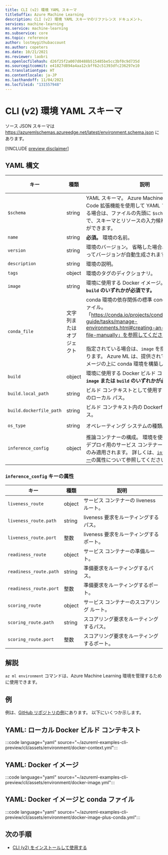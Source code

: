 ```yaml
---
title: CLI (v2) 環境 YAML スキーマ
titleSuffix: Azure Machine Learning
description: CLI (v2) 環境 YAML スキーマのリファレンス ドキュメント。
services: machine-learning
ms.service: machine-learning
ms.subservice: core
ms.topic: reference
author: lostmygithubaccount
ms.author: copeters
ms.date: 10/21/2021
ms.reviewer: laobri
ms.openlocfilehash: d26f25f2a007d0488b515485be5cc3bf0c9d735d
ms.sourcegitcommit: e41827d894a4aa12cbff62c51393dfc236297e10
ms.translationtype: HT
ms.contentlocale: ja-JP
ms.lasthandoff: 11/04/2021
ms.locfileid: "131557948"
---
```

# <a name="cli-v2-environment-yaml-schema"></a>CLI (v2) 環境 YAML スキーマ

ソース JSON スキーマは https://azuremlschemas.azureedge.net/latest/environment.schema.json にあります。

[!INCLUDE [preview disclaimer](../../includes/machine-learning-preview-generic-disclaimer.md)]

## <a name="yaml-syntax"></a>YAML 構文

| キー | 種類 | 説明 | 使用できる値 | 既定値 |
| --- | ---- | ----------- | -------------- | ------- |
| `$schema` | string | YAML スキーマ。 Azure Machine Learning 用 VS Code 拡張機能を使用して YAML ファイルを作成する場合は、ファイルの先頭に `$schema` を含めることで、スキーマとリソースの入力候補を呼び出すことができます。 | | |
| `name` | string | **必須。** 環境の名前。 | | |
| `version` | string | 環境のバージョン。 省略した場合、Azure ML によってバージョンが自動生成されます。 | | |
| `description` | string | 環境の説明。 | | |
| `tags` | object | 環境のタグのディクショナリ。 | | |
| `image` | string | 環境に使用する Docker イメージ。 **`image` または `build` のいずれかが必須です。** | | |
| `conda_file` | 文字列またはオブジェクト | conda 環境の依存関係の標準 conda YAML 構成ファイル。 「https://conda.io/projects/conda/en/latest/user-guide/tasks/manage-environments.html#creating-an-environment-file-manually」を参照してください。 <br> <br> 指定されている場合は、`image` を指定する必要があります。 Azure ML は、提供されている Docker イメージの上に conda 環境を構築します。 | | |
| `build` | object | 環境に使用する Docker ビルド コンテキスト構成。 **`image` または `build` のいずれかが必須です。** | | |
| `build.local_path` | string | ビルド コンテキストとして使用するディレクトリへのローカル パス。 | | |
| `build.dockerfile_path` | string | ビルド コンテキスト内の Dockerfile への相対パス。 | | `Dockerfile` |
| `os_type` | string | オペレーティング システムの種類。 | `linux`, `windows` | `linux` |  
| `inference_config` | object | 推論コンテナーの構成。 環境を使用してオンライン デプロイ用のサービス コンテナーを構築する場合にのみ適用されます。 詳しくは、[`inference_config`キー](#attributes-of-the-inference_config-key)の属性について参照してください。 | | |

### <a name="attributes-of-the-inference_config-key"></a>`inference_config` キーの属性

| キー | 種類 | 説明 |
| --- | ---- | ----------- |
| `liveness_route` | object | サービス コンテナーの liveness ルート。 |
| `liveness_route.path` | string | liveness 要求をルーティングするパス。 |
| `liveness_route.port` | 整数 | liveness 要求をルーティングするポート。 |
| `readiness_route` | object | サービス コンテナーの準備ルート。 |
| `readiness_route.path` | string | 準備要求をルーティングするパス。 |
| `readiness_route.port` | 整数 | 準備要求をルーティングするポート。 |
| `scoring_route` | object | サービス コンテナーのスコアリング ルート。 |
| `scoring_route.path` | string | スコアリング要求をルーティングするパス。 |
| `scoring_route.port` | 整数 | スコアリング要求をルーティングするポート。 |

## <a name="remarks"></a>解説

`az ml environment` コマンドは、Azure Machine Learning 環境を管理するために使用できます。

## <a name="examples"></a>例

例は、[GitHub リポジトリの例](https://github.com/Azure/azureml-examples/tree/main/cli/assets/environment)にあります。 以下にいくつか示します。

## <a name="yaml-local-docker-build-context"></a>YAML: ローカル Docker ビルド コンテキスト

:::code language="yaml" source="~/azureml-examples-cli-preview/cli/assets/environment/docker-context.yml":::

## <a name="yaml-docker-image"></a>YAML: Docker イメージ

:::code language="yaml" source="~/azureml-examples-cli-preview/cli/assets/environment/docker-image.yml":::

## <a name="yaml-docker-image-plus-conda-file"></a>YAML: Docker イメージと conda ファイル

:::code language="yaml" source="~/azureml-examples-cli-preview/cli/assets/environment/docker-image-plus-conda.yml":::

## <a name="next-steps"></a>次の手順

- [CLI (v2) をインストールして使用する](how-to-configure-cli.md)
